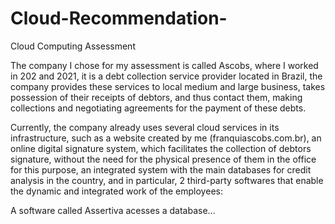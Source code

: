 # Cloud-Recommendation-
Cloud Computing Assessment

The company I chose for my assessment is called Ascobs, where I worked in 202 and 2021, it is a debt collection service provider located in Brazil, the company provides these services to local medium and large business, takes possession of their receipts of debtors, and thus contact them, making collections and negotiating agreements for the payment of these debts.

Currently, the company already uses several cloud services in its infrastructure, such as a website created by me (franquiascobs.com.br), an online digital signature system, which facilitates the collection of debtors signature, without the need for the physical presence of them in the office for this purpose, an integrated system with the main databases for credit analysis in the country, and in particular, 2 third-party softwares that enable the dynamic and integrated work of the employees:

A software called Assertiva acesses a database...
